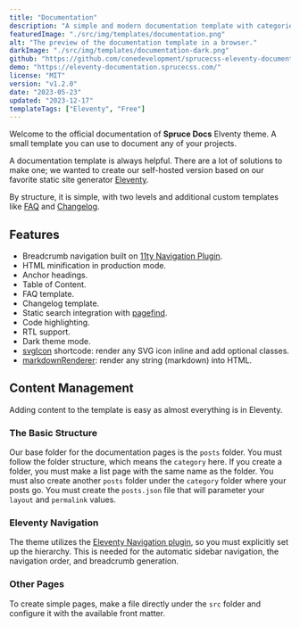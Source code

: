 ```yaml
---
title: "Documentation"
description: "A simple and modern documentation template with categories, code highlighting, RTL support and dark mode built on Eleventy."
featuredImage: "./src/img/templates/documentation.png"
alt: "The preview of the documentation template in a browser."
darkImage: "./src/img/templates/documentation-dark.png"
github: "https://github.com/conedevelopment/sprucecss-eleventy-documentation-template"
demo: "https://eleventy-documentation.sprucecss.com/"
license: "MIT"
version: "v1.2.0"
date: "2023-05-23"
updated: "2023-12-17"
templateTags: ["Eleventy", "Free"]
---
```


<p class="lead">Welcome to the official documentation of <strong>Spruce Docs</strong> Elventy theme. A small template you can use to document any of your projects.</p>

A documentation template is always helpful. There are a lot of solutions to make one; we wanted to create our self-hosted version based on our favorite static site generator [Eleventy](https://www.11ty.dev/).

By structure, it is simple, with two levels and additional custom templates like [FAQ](https://eleventy-documentation.sprucecss.com/faq/) and [Changelog](https://eleventy-documentation.sprucecss.com/changelog/).

## Features

- Breadcrumb navigation built on [11ty Navigation Plugin](https://www.11ty.dev/docs/plugins/navigation/).
- HTML minification in production mode.
- Anchor headings.
- Table of Content.
- FAQ template.
- Changelog template.
- Static search integration with [pagefind](https://pagefind.app/).
- Code highlighting.
- RTL support.
- Dark theme mode.
- [svgIcon](https://github.com/conedevelopment/sprucecss-eleventy-documentation-template/blob/main/src/shortcodes/svg-icon.js) shortcode: render any SVG icon inline and add optional classes.
- [markdownRenderer](https://github.com/conedevelopment/sprucecss-eleventy-documentation-template/blob/main/src/shortcodes/markdown-render.js): render any string (markdown) into HTML.

## Content Management

Adding content to the template is easy as almost everything is in Eleventy.

### The Basic Structure

Our base folder for the documentation pages is the `posts` folder. You must follow the folder structure, which means the `category` here. If you create a folder, you must make a list page with the same name as the folder. You must also create another `posts` folder under the `category` folder where your posts go. You must create the `posts.json` file that will parameter your `layout` and `permalink` values.

### Eleventy Navigation

The theme utilizes the [Eleventy Navigation plugin](https://www.11ty.dev/docs/plugins/navigation/), so you must explicitly set up the hierarchy. This is needed for the automatic sidebar navigation, the navigation order, and breadcrumb generation.

### Other Pages

To create simple pages, make a file directly under the `src` folder and configure it with the available front matter.
